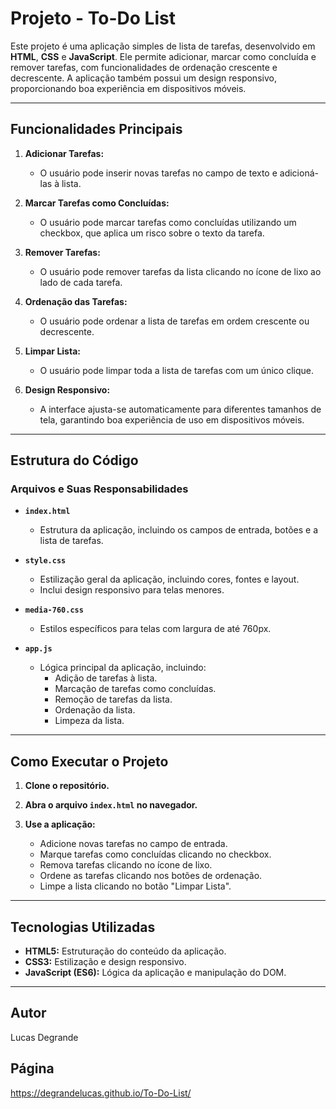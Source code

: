 # Projeto - To-Do List

Este projeto é uma aplicação simples de lista de tarefas, desenvolvido em **HTML**, **CSS** e **JavaScript**. Ele permite adicionar, marcar como concluída e remover tarefas, com funcionalidades de ordenação crescente e decrescente. A aplicação também possui um design responsivo, proporcionando boa experiência em dispositivos móveis.

---

## Funcionalidades Principais

1. **Adicionar Tarefas:**
   - O usuário pode inserir novas tarefas no campo de texto e adicioná-las à lista.

2. **Marcar Tarefas como Concluídas:**
   - O usuário pode marcar tarefas como concluídas utilizando um checkbox, que aplica um risco sobre o texto da tarefa.

3. **Remover Tarefas:**
   - O usuário pode remover tarefas da lista clicando no ícone de lixo ao lado de cada tarefa.

4. **Ordenação das Tarefas:**
   - O usuário pode ordenar a lista de tarefas em ordem crescente ou decrescente.

5. **Limpar Lista:**
   - O usuário pode limpar toda a lista de tarefas com um único clique.

6. **Design Responsivo:**
   - A interface ajusta-se automaticamente para diferentes tamanhos de tela, garantindo boa experiência de uso em dispositivos móveis.

---

## Estrutura do Código

### Arquivos e Suas Responsabilidades

- **`index.html`**
    - Estrutura da aplicação, incluindo os campos de entrada, botões e a lista de tarefas.

- **`style.css`**
    - Estilização geral da aplicação, incluindo cores, fontes e layout.
    - Inclui design responsivo para telas menores.

- **`media-760.css`**
    - Estilos específicos para telas com largura de até 760px.

- **`app.js`**
    - Lógica principal da aplicação, incluindo:
        - Adição de tarefas à lista.
        - Marcação de tarefas como concluídas.
        - Remoção de tarefas da lista.
        - Ordenação da lista.
        - Limpeza da lista.

---

## Como Executar o Projeto

1. **Clone o repositório.**
   
2. **Abra o arquivo `index.html` no navegador.**
   
3. **Use a aplicação:**
   - Adicione novas tarefas no campo de entrada.
   - Marque tarefas como concluídas clicando no checkbox.
   - Remova tarefas clicando no ícone de lixo.
   - Ordene as tarefas clicando nos botões de ordenação.
   - Limpe a lista clicando no botão "Limpar Lista".

---

## Tecnologias Utilizadas

- **HTML5:** Estruturação do conteúdo da aplicação.
- **CSS3:** Estilização e design responsivo.
- **JavaScript (ES6):** Lógica da aplicação e manipulação do DOM.

---

## Autor
Lucas Degrande

## Página
https://degrandelucas.github.io/To-Do-List/